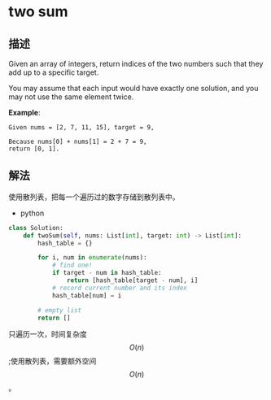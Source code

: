# two sum

## 描述

Given an array of integers, return indices of the two numbers such that they add up to a specific target.

You may assume that each input would have exactly one solution, and you may not use the same element twice.

**Example**:

```text
Given nums = [2, 7, 11, 15], target = 9,

Because nums[0] + nums[1] = 2 + 7 = 9,
return [0, 1].
```

## 解法

使用散列表，把每一个遍历过的数字存储到散列表中。

- python

```python
class Solution:
    def twoSum(self, nums: List[int], target: int) -> List[int]:
        hash_table = {}

        for i, num in enumerate(nums):
            # find one!
            if target - num in hash_table:
                return [hash_table[target - num], i]
            # record current number and its index
            hash_table[num] = i

        # empty list
        return []

```

只遍历一次，时间复杂度$$O(n)$$;使用散列表，需要额外空间$$O(n)$$。